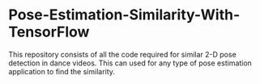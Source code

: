 # Pose-Estimation-Similarity-With-TensorFlow
This repository consists of all the code required for similar 2-D pose detection in dance videos. This can used for any type of pose estimation application to find the similarity.
